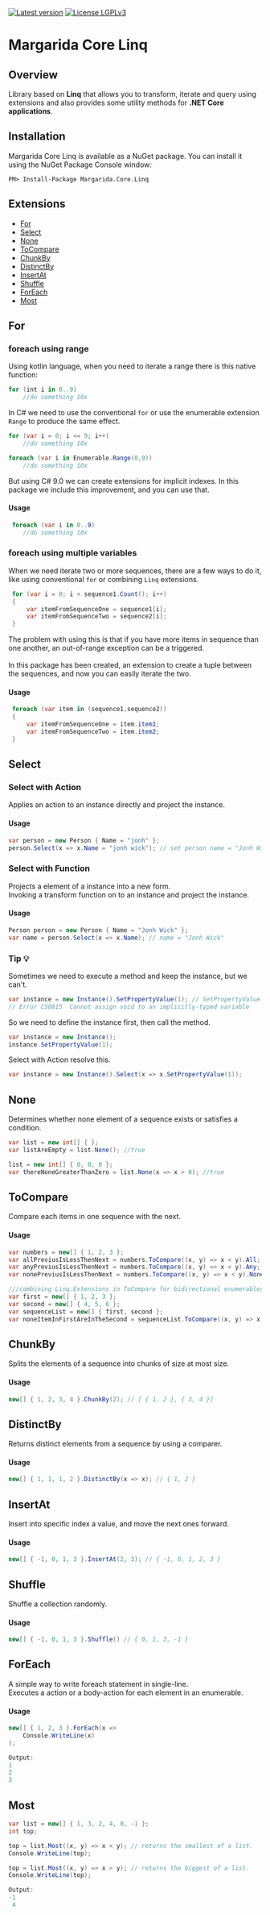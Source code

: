 [![Latest version](https://img.shields.io/nuget/v/Margarida.Core.Linq.svg)](https://www.nuget.org/packages?q=Margarida.Core.Linq) [![License LGPLv3](https://img.shields.io/badge/license-Apache-blue.svg)](https://licenses.nuget.org/Apache-1.1)

# Margarida Core Linq 
## Overview

Library based on **Linq** that allows you to transform, iterate and query using extensions and also provides some utility methods for **.NET Core applications**.

Installation
-------------

Margarida Core Linq is available as a NuGet package. You can install it using the NuGet Package Console window:

```
PM> Install-Package Margarida.Core.Linq
```
## Extensions
 - [For](#for) 
 - [Select](#select) 
 - [None](#none) 
 - [ToCompare](#tocompare) 
 - [ChunkBy](#chunkby) 
 - [DistinctBy](#distinctby) 
 - [InsertAt](#insertat) 
 - [Shuffle](#shuffle) 
 - [ForEach](#foreach) 
 - [Most](#most) 

## For

### foreach using range
Using kotlin language, when you need to iterate a range there is this native function:

```kotlin
for (int i in 0..9)
    //do something 10x
```

In C# we need to use the conventional `for` or use the enumerable extension `Range` to produce the same effect.

```csharp
for (var i = 0; i <= 9; i++)
    //do something 10x
```
```csharp
foreach (var i in Enumerable.Range(0,9))
    //do something 10x
```

But using C# 9.0 we can create extensions for implicit indexes. In this package we include this improvement, and you can use that. 

#### Usage
```csharp
 foreach (var i in 0..9)
    //do something 10x
```
### foreach using multiple variables

When we need iterate two or more sequences, there are a few ways to do it, like using conventional `for` or combining `Linq` extensions.

```csharp
 for (var i = 0; i < sequence1.Count(); i++)
 {
     var itemFromSequenceOne = sequence1[i];
     var itemFromSequenceTwo = sequence2[i];
 }
```
The problem with using this is that if you have more items in sequence than one another, an out-of-range exception can be a triggered.
<br>
<br>
In this package has been created, an extension to create a tuple between the sequences, and now you can easily iterate the two.

#### Usage
```csharp
 foreach (var item in (sequence1,sequence2))
 {
     var itemFromSequenceOne = item.item1;
     var itemFromSequenceTwo = item.item2;
 }
```

## Select

### Select with Action
Applies an action to an instance directly and project the instance.

#### Usage
```csharp
var person = new Person { Name = "jonh" };
person.Select(x => x.Name = "jonh wick"); // set person name = "Jonh Wick"
```
### Select with Function
Projects a element of a instance into a new form. </br>
Invoking a transform function on to an instance and project the instance.

#### Usage
```csharp
Person person = new Person { Name = "Jonh Wick" };
var name = person.Select(x => x.Name); // name = "Jonh Wick"
```

### Tip 💡
Sometimes we need to execute a method and keep the instance, but we can't.
```csharp
var instance = new Instance().SetPropertyValue(1); // SetPropertyValue dont have return.
// Error CS0815  Cannot assign void to an implicitly-typed variable
```
So we need to define the instance first, then call the method.
```csharp
var instance = new Instance();
instance.SetPropertyValue(1);
```
Select with Action resolve this.
```csharp
var instance = new Instance().Select(x => x.SetPropertyValue(1));
```

## None
Determines whether none element of a sequence exists or satisfies a condition.

```csharp
var list = new int[] { };
var listAreEmpty = list.None(); //true

list = new int[] { 0, 0, 0 };
var thereNoneGreaterThanZero = list.None(x => x > 0); //true

```

## ToCompare
Compare each items in one sequence with the next.

#### Usage
```csharp
var numbers = new[] { 1, 2, 3 };
var allPreviusIsLessThenNext = numbers.ToCompare((x, y) => x < y).All;  // True
var anyPreviusIsLessThenNext = numbers.ToCompare((x, y) => x < y).Any;  // True
var nonePreviusIsLessThenNext = numbers.ToCompare((x, y) => x < y).None;// False

///combining Linq.Extensions in ToCompare for bidirectional enumerables.
var first = new[] { 1, 2, 3 };
var second = new[] { 4, 5, 6 };
var sequenceList = new[] { first, second };
var noneItemInFirstAreInTheSecond = sequenceList.ToCompare((x, y) => x.Intersect(y).Any()).None;
```

## ChunkBy
Splits the elements of a sequence into chunks of size at most size.

#### Usage
```csharp
new[] { 1, 2, 3, 4 }.ChunkBy(2); // [ { 1, 2 }, { 3, 4 }]
```

## DistinctBy
Returns distinct elements from a sequence by using a comparer.

#### Usage
```csharp
new[] { 1, 1, 1, 2 }.DistinctBy(x => x); // { 1, 2 }
```


## InsertAt
Insert into specific index a value, and move the next ones forward.

#### Usage
```csharp
new[] { -1, 0, 1, 3 }.InsertAt(2, 3); // { -1, 0, 1, 2, 3 }
```

## Shuffle
Shuffle a collection randomly.

#### Usage
```csharp
new[] { -1, 0, 1, 3 }.Shuffle() // { 0, 1, 3, -1 }
```

## ForEach
A simple way to write foreach statement in single-line.<br />
Executes a action or a body-action for each element in an enumerable. 

#### Usage
```csharp
new[] { 1, 2, 3 }.ForEach(x => 
    Console.WriteLine(x)
);

Output:
1
2
3

```

## Most
```csharp
var list = new[] { 1, 3, 2, 4, 0, -1 };
int top;

top = list.Most((x, y) => x < y); // returns the smallest of a list.
Console.WriteLine(top);

top = list.Most((x, y) => x > y); // returns the biggest of a list.
Console.WriteLine(top);

Output:
-1
 4
```
